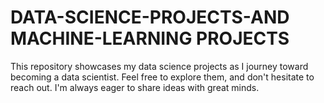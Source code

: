 # DATA-SCIENCE-PROJECTS-AND MACHINE-LEARNING PROJECTS
This repository showcases my data science projects as I journey toward becoming a data scientist. Feel free to explore them, and don't hesitate to reach out. I'm always eager to share ideas with great minds.
